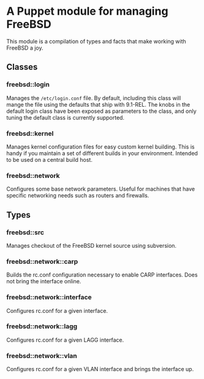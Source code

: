 # A Puppet module for managing FreeBSD

This module is a compilation of types and facts that make working with FreeBSD a joy.

## Classes

### freebsd::login

Manages the `/etc/login.conf` file.  By default, including this class will
mange the file using the defaults that ship with 9.1-REL.  The knobs in the
default login class have been exposed as parameters to the class, and only
tuning the default class is currently supported.

### freebsd::kernel

Manages kernel configuration files for easy custom kernel building.  This is
handy if you maintain a set of different builds in your environment.  Intended
to be used on a central build host.


### freebsd::network

Configures some base network parameters.  Useful for machines that have
specific networking needs such as routers and firewalls.

## Types

### freebsd::src

Manages checkout of the FreeBSD kernel source using subversion.

### freebsd::network::carp

Builds the rc.conf configuration necessary to enable CARP interfaces.  Does not
bring the interface online.

### freebsd::network::interface

Configures rc.conf for a given interface.

### freebsd::network::lagg

Configures rc.conf for a given LAGG interface.

### freebsd::network::vlan

Configures rc.conf for a given VLAN interface and brings the interface up.

